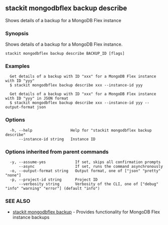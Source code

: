 ## stackit mongodbflex backup describe

Shows details of a backup for a MongoDB Flex instance

### Synopsis

Shows details of a backup for a MongoDB Flex instance.

```
stackit mongodbflex backup describe BACKUP_ID [flags]
```

### Examples

```
  Get details of a backup with ID "xxx" for a MongoDB Flex instance with ID "yyy"
  $ stackit mongodbflex backup describe xxx --instance-id yyy

  Get details of a backup with ID "xxx" for a MongoDB Flex instance with ID "yyy" in JSON format
  $ stackit mongodbflex backup describe xxx --instance-id yyy --output-format json
```

### Options

```
  -h, --help                 Help for "stackit mongodbflex backup describe"
      --instance-id string   Instance ID
```

### Options inherited from parent commands

```
  -y, --assume-yes             If set, skips all confirmation prompts
      --async                  If set, runs the command asynchronously
  -o, --output-format string   Output format, one of ["json" "pretty" "none"]
  -p, --project-id string      Project ID
      --verbosity string       Verbosity of the CLI, one of ["debug" "info" "warning" "error"] (default "info")
```

### SEE ALSO

* [stackit mongodbflex backup](./stackit_mongodbflex_backup.md)	 - Provides functionality for MongoDB Flex instance backups

